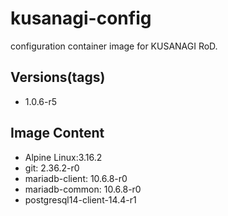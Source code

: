 # kusanagi-config

configuration container image for KUSANAGI RoD.

## Versions(tags)
- 1.0.6-r5

## Image Content
- Alpine Linux:3.16.2
- git: 2.36.2-r0
- mariadb-client: 10.6.8-r0
- mariadb-common: 10.6.8-r0
- postgresql14-client-14.4-r1

